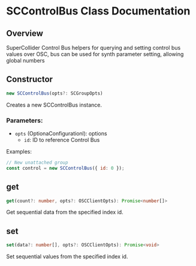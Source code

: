 # SCControlBus Class Documentation

## Overview

SuperCollider Control Bus helpers for querying and setting control bus values over OSC, bus can be used for synth parameter setting, allowing global numbers

## Constructor

```typescript
new SCControlBus(opts?: SCGroupOpts)
```

Creates a new SCControlBus instance.

### Parameters:

- `opts` (OptionaConfigurationl): options
  - `id`: ID to reference Control Bus

Examples:

```javascript
// New unattached group
const control = new SCControlBus({ id: 0 });
```

## get

```typescript
get(count?: number, opts?: OSCClientOpts): Promise<number[]>
```

Get sequential data from the specified index id.

## set

```typescript
set(data?: number[], opts?: OSCClientOpts): Promise<void>
```

Set sequential values from the specified index id.
